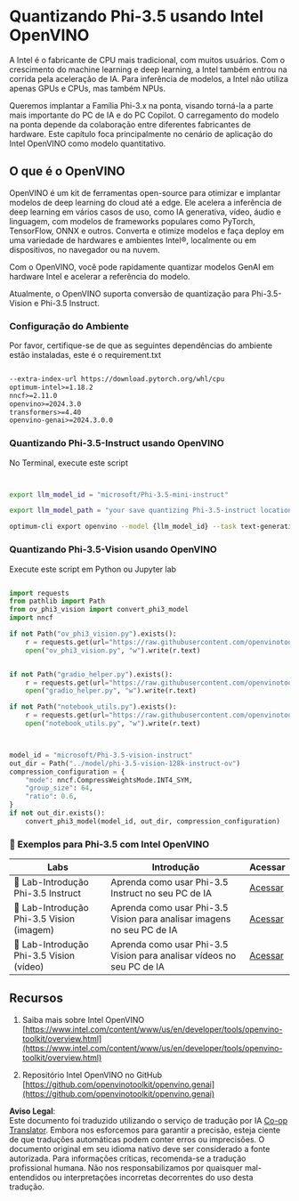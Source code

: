 <!--
CO_OP_TRANSLATOR_METADATA:
{
  "original_hash": "3139a6a82f357a9f90f1fe51c4caf65a",
  "translation_date": "2025-05-09T13:54:11+00:00",
  "source_file": "md/01.Introduction/04/UsingIntelOpenVINOQuantifyingPhi.md",
  "language_code": "pt"
}
-->
# **Quantizando Phi-3.5 usando Intel OpenVINO**

A Intel é o fabricante de CPU mais tradicional, com muitos usuários. Com o crescimento do machine learning e deep learning, a Intel também entrou na corrida pela aceleração de IA. Para inferência de modelos, a Intel não utiliza apenas GPUs e CPUs, mas também NPUs.

Queremos implantar a Família Phi-3.x na ponta, visando torná-la a parte mais importante do PC de IA e do PC Copilot. O carregamento do modelo na ponta depende da colaboração entre diferentes fabricantes de hardware. Este capítulo foca principalmente no cenário de aplicação do Intel OpenVINO como modelo quantitativo.

## **O que é o OpenVINO**

OpenVINO é um kit de ferramentas open-source para otimizar e implantar modelos de deep learning do cloud até a edge. Ele acelera a inferência de deep learning em vários casos de uso, como IA generativa, vídeo, áudio e linguagem, com modelos de frameworks populares como PyTorch, TensorFlow, ONNX e outros. Converta e otimize modelos e faça deploy em uma variedade de hardwares e ambientes Intel®, localmente ou em dispositivos, no navegador ou na nuvem.

Com o OpenVINO, você pode rapidamente quantizar modelos GenAI em hardware Intel e acelerar a referência do modelo.

Atualmente, o OpenVINO suporta conversão de quantização para Phi-3.5-Vision e Phi-3.5 Instruct.

### **Configuração do Ambiente**

Por favor, certifique-se de que as seguintes dependências do ambiente estão instaladas, este é o requirement.txt

```txt

--extra-index-url https://download.pytorch.org/whl/cpu
optimum-intel>=1.18.2
nncf>=2.11.0
openvino>=2024.3.0
transformers>=4.40
openvino-genai>=2024.3.0.0

```

### **Quantizando Phi-3.5-Instruct usando OpenVINO**

No Terminal, execute este script

```bash


export llm_model_id = "microsoft/Phi-3.5-mini-instruct"

export llm_model_path = "your save quantizing Phi-3.5-instruct location"

optimum-cli export openvino --model {llm_model_id} --task text-generation-with-past --weight-format int4 --group-size 128 --ratio 0.6  --sym  --trust-remote-code {llm_model_path}


```

### **Quantizando Phi-3.5-Vision usando OpenVINO**

Execute este script em Python ou Jupyter lab

```python

import requests
from pathlib import Path
from ov_phi3_vision import convert_phi3_model
import nncf

if not Path("ov_phi3_vision.py").exists():
    r = requests.get(url="https://raw.githubusercontent.com/openvinotoolkit/openvino_notebooks/latest/notebooks/phi-3-vision/ov_phi3_vision.py")
    open("ov_phi3_vision.py", "w").write(r.text)


if not Path("gradio_helper.py").exists():
    r = requests.get(url="https://raw.githubusercontent.com/openvinotoolkit/openvino_notebooks/latest/notebooks/phi-3-vision/gradio_helper.py")
    open("gradio_helper.py", "w").write(r.text)

if not Path("notebook_utils.py").exists():
    r = requests.get(url="https://raw.githubusercontent.com/openvinotoolkit/openvino_notebooks/latest/utils/notebook_utils.py")
    open("notebook_utils.py", "w").write(r.text)



model_id = "microsoft/Phi-3.5-vision-instruct"
out_dir = Path("../model/phi-3.5-vision-128k-instruct-ov")
compression_configuration = {
    "mode": nncf.CompressWeightsMode.INT4_SYM,
    "group_size": 64,
    "ratio": 0.6,
}
if not out_dir.exists():
    convert_phi3_model(model_id, out_dir, compression_configuration)

```

### **🤖 Exemplos para Phi-3.5 com Intel OpenVINO**

| Labs    | Introdução | Acessar |
| -------- | ------- |  ------- |
| 🚀 Lab-Introdução Phi-3.5 Instruct  | Aprenda como usar Phi-3.5 Instruct no seu PC de IA    |  [Acessar](../../../../../code/09.UpdateSamples/Aug/intel-phi35-instruct-zh.ipynb)    |
| 🚀 Lab-Introdução Phi-3.5 Vision (imagem) | Aprenda como usar Phi-3.5 Vision para analisar imagens no seu PC de IA      |  [Acessar](../../../../../code/09.UpdateSamples/Aug/intel-phi35-vision-img.ipynb)    |
| 🚀 Lab-Introdução Phi-3.5 Vision (vídeo)   | Aprenda como usar Phi-3.5 Vision para analisar vídeos no seu PC de IA    |  [Acessar](../../../../../code/09.UpdateSamples/Aug/intel-phi35-vision-video.ipynb)    |

## **Recursos**

1. Saiba mais sobre Intel OpenVINO [https://www.intel.com/content/www/us/en/developer/tools/openvino-toolkit/overview.html](https://www.intel.com/content/www/us/en/developer/tools/openvino-toolkit/overview.html)

2. Repositório Intel OpenVINO no GitHub [https://github.com/openvinotoolkit/openvino.genai](https://github.com/openvinotoolkit/openvino.genai)

**Aviso Legal**:  
Este documento foi traduzido utilizando o serviço de tradução por IA [Co-op Translator](https://github.com/Azure/co-op-translator). Embora nos esforcemos para garantir a precisão, esteja ciente de que traduções automáticas podem conter erros ou imprecisões. O documento original em seu idioma nativo deve ser considerado a fonte autorizada. Para informações críticas, recomenda-se a tradução profissional humana. Não nos responsabilizamos por quaisquer mal-entendidos ou interpretações incorretas decorrentes do uso desta tradução.
